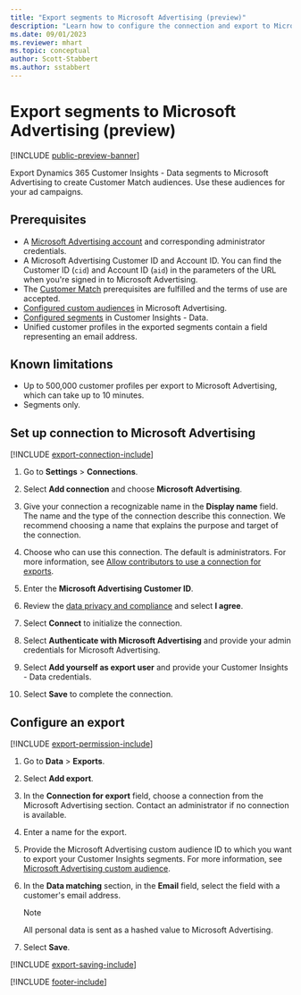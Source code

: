 ```yaml
---
title: "Export segments to Microsoft Advertising (preview)"
description: "Learn how to configure the connection and export to Microsoft Advertising."
ms.date: 09/01/2023
ms.reviewer: mhart
ms.topic: conceptual
author: Scott-Stabbert
ms.author: sstabbert
---
```


# Export segments to Microsoft Advertising (preview)

[!INCLUDE [public-preview-banner](includes/public-preview-banner.md)]

Export Dynamics 365 Customer Insights - Data segments to Microsoft Advertising to create Customer Match audiences. Use these audiences for your ad campaigns.

## Prerequisites

- A [Microsoft Advertising account](https://ads.microsoft.com/) and corresponding administrator credentials.
- A Microsoft Advertising Customer ID and Account ID. You can find the Customer ID (`cid`) and Account ID (`aid`) in the parameters of the URL when you're signed in to Microsoft Advertising.
- The [Customer Match](https://help.ads.microsoft.com/#apex/ads/en/56921/1) prerequisites are fulfilled and the terms of use are accepted. 
- [Configured custom audiences](https://help.ads.microsoft.com/#apex/ads/en/56720/1) in Microsoft Advertising.
- [Configured segments](segments.md) in Customer Insights - Data.
- Unified customer profiles in the exported segments contain a field representing an email address.

## Known limitations

- Up to 500,000 customer profiles per export to Microsoft Advertising, which can take up to 10 minutes.
- Segments only.

## Set up connection to Microsoft Advertising

[!INCLUDE [export-connection-include](includes/export-connection-admn.md)]

1. Go to **Settings** > **Connections**.

1. Select **Add connection** and choose **Microsoft Advertising**.

1. Give your connection a recognizable name in the **Display name** field. The name and the type of the connection describe this connection. We recommend choosing a name that explains the purpose and target of the connection.

1. Choose who can use this connection. The default is administrators. For more information, see [Allow contributors to use a connection for exports](connections.md#allow-contributors-to-use-a-connection-for-exports).

1. Enter the **Microsoft Advertising Customer ID**.

1. Review the [data privacy and compliance](connections.md#data-privacy-and-compliance) and select **I agree**.

1. Select **Connect** to initialize the connection.

1. Select **Authenticate with Microsoft Advertising** and provide your admin credentials for Microsoft Advertising.

1. Select **Add yourself as export user** and provide your Customer Insights - Data credentials.

1. Select **Save** to complete the connection.

## Configure an export

[!INCLUDE [export-permission-include](includes/export-permission.md)]

1. Go to **Data** > **Exports**.

1. Select **Add export**.

1. In the **Connection for export** field, choose a connection from the Microsoft Advertising section. Contact an administrator if no connection is available.

1. Enter a name for the export.

1. Provide the Microsoft Advertising custom audience ID to which you want to export your Customer Insights segments. For more information, see [Microsoft Advertising custom audience](https://help.ads.microsoft.com/#apex/ads/en/56720/1). 

1. In the **Data matching** section, in the **Email** field, select the field with a customer's email address.

   > [!NOTE]
   > All personal data is sent as a hashed value to Microsoft Advertising.

1. Select **Save**.

[!INCLUDE [export-saving-include](includes/export-saving.md)]

[!INCLUDE [footer-include](includes/footer-banner.md)]

